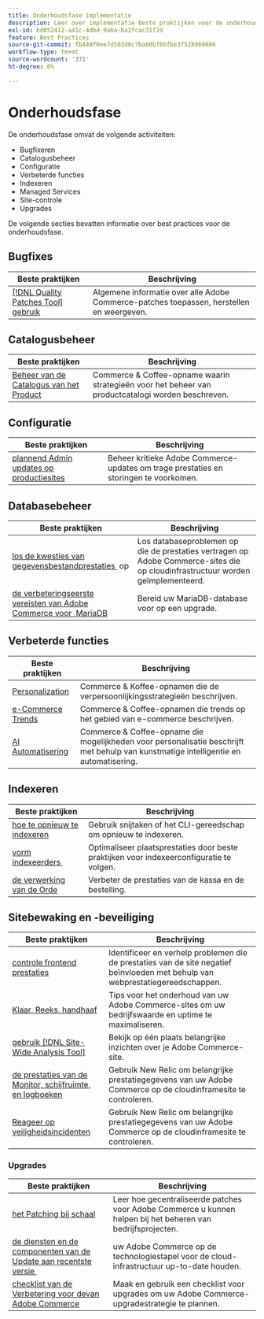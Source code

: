 ```yaml
---
title: Onderhoudsfase implementatie
description: Leer over implementatie beste praktijken voor de onderhoudsfase van projecten van Adobe Commerce.
exl-id: bd052412-a41c-4dbd-9aba-ba2fcac31f2d
feature: Best Practices
source-git-commit: fb449f0ee7d503d0c7ba60bf6bfbe3f528060606
workflow-type: tm+mt
source-wordcount: '371'
ht-degree: 0%

---
```


# Onderhoudsfase

De onderhoudsfase omvat de volgende activiteiten:

- Bugfixeren
- Catalogusbeheer
- Configuratie
- Verbeterde functies
- Indexeren
- Managed Services
- Site-controle
- Upgrades

De volgende secties bevatten informatie over best practices voor de onderhoudsfase.

## Bugfixes

| Beste praktijken | Beschrijving |
|-----------------------------------------------------------------------------------|-------------------------------------------------------------------------------|
| [[!DNL Quality Patches Tool]  gebruik ](../../../tools/quality-patches-tool/usage.md) | Algemene informatie over alle Adobe Commerce-patches toepassen, herstellen en weergeven. |

## Catalogusbeheer

| Beste praktijken | Beschrijving |
|------------------------------------------------------------------------------------------------------------------------------------------------------------------|--------------------------------------------------------------------------------------|
| [ Beheer van de Catalogus van het Product ](https://www.gotostage.com/channel/fca90f7960be436f9b849215d9e06026/recording/2eea2782fc874047a020391000519f8b/watch?source=CHANNEL) | Commerce &amp; Coffee-opname waarin strategieën voor het beheer van productcatalogi worden beschreven. |

## Configuratie

| Beste praktijken | Beschrijving |
|-------------------------------------------------------------------------------------------|---------------------------------------------------------------------------------|
| [ plannend Admin updates op productiesites ](scheduling-admin-updates-in-production.md) | Beheer kritieke Adobe Commerce-updates om trage prestaties en storingen te voorkomen. |

## Databasebeheer

| Beste praktijken | Beschrijving |
|--------------------------------------------------------------------------------------------------------|-----------------------------------------------------------------------------------------------------|
| [ los de kwesties van gegevensbestandprestaties &#x200B;](resolve-database-performance-issues.md) op | Los databaseproblemen op die de prestaties vertragen op Adobe Commerce-sites die op cloudinfrastructuur worden geïmplementeerd. |
| [ de verbeteringseerste vereisten van Adobe Commerce voor &#x200B; MariaDB ](mariadb-upgrade.md) | Bereid uw MariaDB-database voor op een upgrade. |

## Verbeterde functies

| Beste praktijken | Beschrijving |
|---------------------------------------------------------------------------------------------------------------------------------------------------------|-----------------------------------------------------------------------------------------------------------------------|
| [ Personalization ](https://www.gotostage.com/channel/fca90f7960be436f9b849215d9e06026/recording/e218545a77de490fb5102eca07d0580a/watch?source=CHANNEL) | Commerce &amp; Koffee-opnamen die de verpersoonlijkingsstrategieën beschrijven. |
| [ e-Commerce Trends ](https://www.gotostage.com/channel/fca90f7960be436f9b849215d9e06026/recording/9a772468d7b64409a3d5dff4d67e656d/watch?source=CHANNEL) | Commerce &amp; Coffee-opnamen die trends op het gebied van e-commerce beschrijven. |
| [ AI Automatisering ](https://www.gotostage.com/channel/fca90f7960be436f9b849215d9e06026/recording/27ae23699c2847be981a23ca098e548f/watch?source=CHANNEL) | Commerce &amp; Coffee-opname die mogelijkheden voor personalisatie beschrijft met behulp van kunstmatige intelligentie en automatisering. |

## Indexeren

| Beste praktijken | Beschrijving |
|------------------------------------------------------------------------------------------------------------|----------------------------------------------------------------------------------|
| [ hoe te opnieuw te indexeren ](https://developer.adobe.com/commerce/php/development/components/indexing/#how-to-reindex) | Gebruik snijtaken of het CLI-gereedschap om opnieuw te indexeren. |
| [ vorm indexeerders &#x200B; ](indexer-configuration.md) | Optimaliseer plaatsprestaties door beste praktijken voor indexeerconfiguratie te volgen. |
| [ de verwerking van de Orde ](order-processing-configuration.md) | Verbeter de prestaties van de kassa en de bestelling. |

## Sitebewaking en -beveiliging

| Beste praktijken | Beschrijving |
|-------------------------------------------------------------------------------------------------------------------------------------------------|-----------------------------------------------------------------------------------------------------------|
| [ controle frontend prestaties ](frontend-performance.md) | Identificeer en verhelp problemen die de prestaties van de site negatief beïnvloeden met behulp van webprestatiegereedschappen. |
| [ Klaar, Reeks, handhaaf ](https://business.adobe.com/blog/basics/ready-set-maintain) | Tips voor het onderhoud van uw Adobe Commerce-sites om uw bedrijfswaarde en uptime te maximaliseren. |
| [ gebruik  [!DNL Site-Wide Analysis Tool]](../../../tools/site-wide-analysis-tool/intro.md#integrations-with-other-adobe-commerce-support-tools) | Bekijk op één plaats belangrijke inzichten over je Adobe Commerce-site. |
| [ de prestaties van de Monitor, schijfruimte, en logboeken ](https://experienceleague.adobe.com/docs/commerce-cloud-service/user-guide/monitor/performance.html?lang=nl-NL) | Gebruik New Relic om belangrijke prestatiegegevens van uw Adobe Commerce op de cloudinframesite te controleren. |
| [ Reageer op veiligheidsincidenten ](respond-to-security-incident.md) | Gebruik New Relic om belangrijke prestatiegegevens van uw Adobe Commerce op de cloudinframesite te controleren. |

### Upgrades

| Beste praktijken | Beschrijving |
|-----------------------------------------------------------------------|--------------------------------------------------------------------------------------------|
| [ het Patching bij schaal ](patching-at-scale.md) | Leer hoe gecentraliseerde patches voor Adobe Commerce u kunnen helpen bij het beheren van bedrijfsprojecten. |
| [ de diensten en de componenten van de Update aan recentste versie &#x200B;](update-services.md) | uw Adobe Commerce op de technologiestapel voor de cloud-infrastructuur up-to-date houden. |
| [ checklist van de Verbetering voor de &#x200B; van Adobe Commerce ](upgrade-checklist.md) | Maak en gebruik een checklist voor upgrades om uw Adobe Commerce-upgradestrategie te plannen. |
